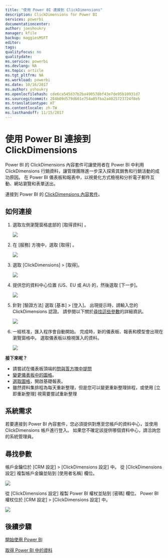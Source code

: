 ```yaml
---
title: "使用 Power BI 連接到 ClickDimensions"
description: ClickDimensions for Power BI
services: powerbi
documentationcenter: 
author: joeshoukry
manager: kfile
backup: maggiesMSFT
editor: 
tags: 
qualityfocus: no
qualitydate: 
ms.service: powerbi
ms.devlang: NA
ms.topic: article
ms.tgt_pltfrm: NA
ms.workload: powerbi
ms.date: 10/16/2017
ms.author: yshoukry
ms.openlocfilehash: cde6ca545d37b2ba490578bf43e7de95b10931d7
ms.sourcegitcommit: 284b09d579d601e754a05fba2a4025723724f8eb
ms.translationtype: HT
ms.contentlocale: zh-TW
ms.lasthandoff: 11/15/2017
---
```

# <a name="connect-to-clickdimensions-with-power-bi"></a>使用 Power BI 連接到 ClickDimensions
Power BI 的 ClickDimensions 內容套件可讓使用者在 Power BI 中利用 ClickDimensions 行銷資料，讓管理團隊進一步深入探索其銷售和行銷活動的成功原因。 在 Power BI 儀表板和報表中，以視覺化方式檢視和分析電子郵件互動、網站瀏覽和表單送出。

連接到 Power BI 的 [ClickDimensions 內容套件](https://app.powerbi.com/getdata/services/click-dimensions)。

## <a name="how-to-connect"></a>如何連接
1. 選取左側瀏覽窗格底部的 [取得資料]  。
   
   ![](media/service-connect-to-clickdimensions/getdata.png)
2. 在 [服務]  方塊中，選取 [取得] 。
   
   ![](media/service-connect-to-clickdimensions/services.png)
3. 選取 [ClickDimensions] \> [取得]。
   
   ![](media/service-connect-to-clickdimensions/clickdimensions.png)
4. 提供您的資料中心位置 (US、EU 或 AU) 的，然後選取 [下一步]。
   
   ![](media/service-connect-to-clickdimensions/params.png)
5. 針對 [驗證方法] 選取 [基本] \> [登入]。 出現提示時，請輸入您的 ClickDimensions 認證。 請參閱以下關於[尋找這些參數](#FindingParams)的詳細資訊。
   
    ![](media/service-connect-to-clickdimensions/creds.png)
6. 一經核准，匯入程序會自動開始。 完成時，新的儀表板、報表和模型會出現在瀏覽窗格中。 選取儀表板以檢視匯入的資料。
   
     ![](media/service-connect-to-clickdimensions/dashboard.png)

**接下來呢？**

* 請嘗試在儀表板頂端的[問與答方塊中提問](service-q-and-a.md)
* [變更儀表板中的圖格](service-dashboard-edit-tile.md)。
* [選取圖格](service-dashboard-tiles.md)，開啟基礎報表。
* 雖然資料集排程為每天重新整理，但是您可以變更重新整理排程，或使用 [立即重新整理] 視需要嘗試重新整理

## <a name="system-requirements"></a>系統需求
若要連接到 Power BI 內容套件，您必須提供對應至您帳戶的資料中心，並使用 ClickDimensions 帳戶進行登入。 如果您不確定該提供哪個資料中心，請洽詢您的系統管理員。

<a name="FindingParams"></a>

## <a name="finding-parameters"></a>尋找參數
帳戶金鑰位於 [CRM 設定] \> [ClickDimensions 設定] 中。 從 [ClickDimensions 設定] 複製帳戶金鑰並貼到 [使用者名稱] 欄位。  

![](media/service-connect-to-clickdimensions/crm.png)  

從 [ClickDimensions 設定] 複製 Power BI 權杖並貼到 [密碼] 欄位。 Power BI 權杖位於 [CRM 設定] \> [ClickDimensions 設定] 中。  

![](media/service-connect-to-clickdimensions/crm2.png)  

## <a name="next-steps"></a>後續步驟
[開始使用 Power BI](service-get-started.md)

[取得 Power BI 中的資料](service-get-data.md)

